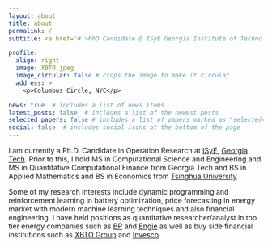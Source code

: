 ```yaml
---
layout: about
title: about
permalink: /
subtitle: <a href='#'>PhD Candidate @ ISyE Georgia Institute of Technology</a>. #Address. Contacts. Moto. Etc.

profile:
  align: right
  image: XBTO.jpeg
  image_circular: false # crops the image to make it circular
  address: >
    <p>Columbus Circle, NYC</p>

news: true  # includes a list of news items
latest_posts: false  # includes a list of the newest posts
selected_papers: false # includes a list of papers marked as "selected={true}"
social: false  # includes social icons at the bottom of the page
---
```

<!-- This is some random text -- this should change frontend
Write your biography here. Tell the world about yourself. Link to your favorite [subreddit](http://reddit.com). You can put a picture in, too. The code is already in, just name your picture `prof_pic.jpg` and put it in the `img/` folder.

Put your address / P.O. box / other info right below your picture. You can also disable any of these elements by editing `profile` property of the YAML header of your `_pages/about.md`. Edit `_bibliography/papers.bib` and Jekyll will render your [publications page](/al-folio/publications/) automatically.

Link to your social media connections, too. This theme is set up to use [Font Awesome icons](http://fortawesome.github.io/Font-Awesome/) and [Academicons](https://jpswalsh.github.io/academicons/), like the ones below. Add your Facebook, Twitter, LinkedIn, Google Scholar, or just disable all of them. -->

I am currently a Ph.D. Candidate in Operation Research at [ISyE](https://www.isye.gatech.edu/), [Georgia Tech](https://www.gatech.edu/). Prior to this, I hold MS in Computational Science and Engineering and MS in Quantitative Computational Finance from Georgia Tech and BS in Applied Mathematics and BS in Economics from [Tsinghua University](https://www.tsinghua.edu.cn/en/)

Some of my research interests include dynamic programming and reinforcement learning in battery optimization, price forecasting in energy market with modern machine learning techniques and also financial engineering. 
I have held positions as quantitative researcher/analyst in top tier energy companies such as [BP](https://www.bp.com/en_us/united-states/home.html) and [Engie](https://www.engie.com/en) as well as buy side financial institutions such as [XBTO Group](https://www.xbto.com/) and [Invesco](https://www.invesco.com/corporate/en/home.html). 